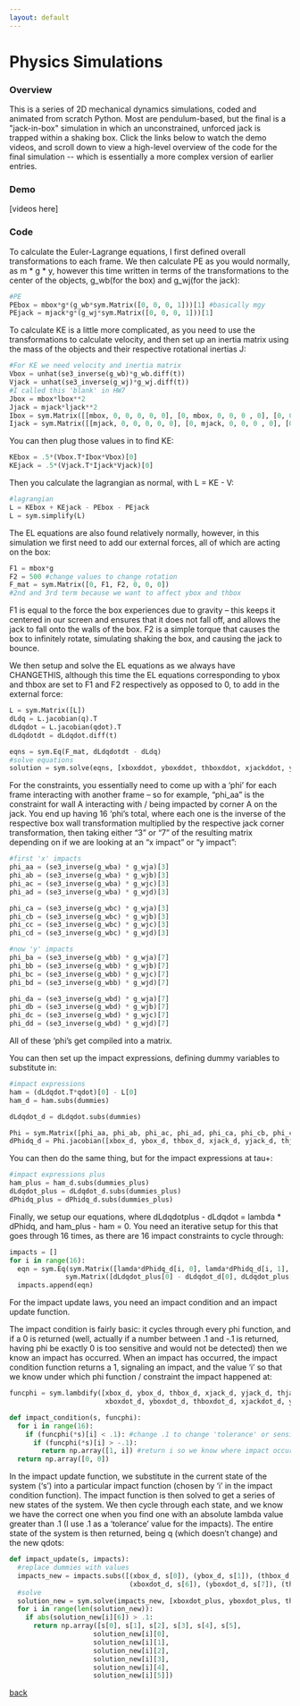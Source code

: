 ```yaml
---
layout: default
---
```


# Physics Simulations

### Overview

This is a series of 2D mechanical dynamics simulations, coded and animated from scratch Python. Most are pendulum-based, but the final is a "jack-in-box" simulation in which an unconstrained, unforced jack is trapped within a shaking box. Click the links below to watch the demo videos, and scroll down to view a high-level overview of the code for the final simulation -- which is essentially a more complex version of earlier entries.

### Demo

[videos here]

### Code

To calculate the Euler-Lagrange equations, I first defined overall transformations to each frame. We then calculate PE as you would normally, as m * g * y, however this time written in terms of the transformations to the center of the objects, g_wb(for the box) and g_wj(for the jack):

```python
#PE
PEbox = mbox*g*(g_wb*sym.Matrix([0, 0, 0, 1]))[1] #basically mgy
PEjack = mjack*g*(g_wj*sym.Matrix([0, 0, 0, 1]))[1]
```

To calculate KE is a little more complicated, as you need to use the transformations to calculate velocity, and then set up an inertia matrix using the mass of the objects and their respective rotational inertias J:

```python
#For KE we need velocity and inertia matrix
Vbox = unhat(se3_inverse(g_wb)*g_wb.diff(t))
Vjack = unhat(se3_inverse(g_wj)*g_wj.diff(t))
#I called this 'blank' in HW7
Jbox = mbox*lbox**2
Jjack = mjack*ljack**2
Ibox = sym.Matrix([[mbox, 0, 0, 0, 0, 0], [0, mbox, 0, 0, 0 , 0], [0, 0, mbox, 0, 0, 0], [0, 0, 0, 0, 0, 0], [0, 0, 0, 0, 0, 0], [0, 0, 0, 0, 0, Jbox]])
Ijack = sym.Matrix([[mjack, 0, 0, 0, 0, 0], [0, mjack, 0, 0, 0 , 0], [0, 0, mjack, 0, 0, 0], [0, 0, 0, 0, 0, 0], [0, 0, 0, 0, 0, 0], [0, 0, 0, 0, 0, Jjack]])
```

You can then plug those values in to find KE:
```python
KEbox = .5*(Vbox.T*Ibox*Vbox)[0]
KEjack = .5*(Vjack.T*Ijack*Vjack)[0]
```

Then you calculate the lagrangian as normal, with L = KE - V:
```python
#lagrangian
L = KEbox + KEjack - PEbox - PEjack
L = sym.simplify(L)
```

The EL equations are also found relatively normally, however, in this simulation we first need to add our external forces, all of which are acting on the box:
```python
F1 = mbox*g
F2 = 500 #change values to change rotation
F_mat = sym.Matrix([0, F1, F2, 0, 0, 0])
#2nd and 3rd term because we want to affect ybox and thbox
```
F1 is equal to the force the box experiences due to gravity – this keeps it centered in our screen and ensures that it does not fall off, and allows the jack to fall onto the walls of the box.
F2 is a simple torque that causes the box to infinitely rotate, simulating shaking the box, and causing the jack to bounce.

We then setup and solve the EL equations as we always have CHANGETHIS, although this time the EL equations corresponding to ybox and thbox are set to F1 and F2 respectively as opposed to 0, to add in the external force:
```python
L = sym.Matrix([L])
dLdq = L.jacobian(q).T
dLdqdot = L.jacobian(qdot).T
dLdqdotdt = dLdqdot.diff(t)
```
```python
eqns = sym.Eq(F_mat, dLdqdotdt - dLdq)
#solve equations
solution = sym.solve(eqns, [xboxddot, yboxddot, thboxddot, xjackddot, yjackddot, thjackddot])
```

For the constraints, you essentially need to come up with a ‘phi’ for each frame interacting with another frame – so for example, “phi_aa” is the constraint for wall A interacting with / being impacted by corner A on the jack. You end up having 16 ‘phi’s total, where each one is the inverse of the respective box wall transformation multiplied by the respective jack corner transformation, then taking either “3” or “7” of the resulting matrix depending on if we are looking at an “x impact” or “y impact”:
```python
#first 'x' impacts
phi_aa = (se3_inverse(g_wba) * g_wja)[3]
phi_ab = (se3_inverse(g_wba) * g_wjb)[3]
phi_ac = (se3_inverse(g_wba) * g_wjc)[3]
phi_ad = (se3_inverse(g_wba) * g_wjd)[3]

phi_ca = (se3_inverse(g_wbc) * g_wja)[3]
phi_cb = (se3_inverse(g_wbc) * g_wjb)[3]
phi_cc = (se3_inverse(g_wbc) * g_wjc)[3]
phi_cd = (se3_inverse(g_wbc) * g_wjd)[3]

#now 'y' impacts
phi_ba = (se3_inverse(g_wbb) * g_wja)[7]
phi_bb = (se3_inverse(g_wbb) * g_wjb)[7]
phi_bc = (se3_inverse(g_wbb) * g_wjc)[7]
phi_bd = (se3_inverse(g_wbb) * g_wjd)[7]

phi_da = (se3_inverse(g_wbd) * g_wja)[7]
phi_db = (se3_inverse(g_wbd) * g_wjb)[7]
phi_dc = (se3_inverse(g_wbd) * g_wjc)[7]
phi_dd = (se3_inverse(g_wbd) * g_wjd)[7]
```
All of these ‘phi’s get compiled into a matrix.

You can then set up the impact expressions, defining dummy variables to substitute in:
```python
#impact expressions
ham = (dLdqdot.T*qdot)[0] - L[0]
ham_d = ham.subs(dummies)

dLdqdot_d = dLdqdot.subs(dummies)

Phi = sym.Matrix([phi_aa, phi_ab, phi_ac, phi_ad, phi_ca, phi_cb, phi_cc, phi_cd, phi_ba, phi_bb, phi_bc, phi_bd, phi_da, phi_db, phi_dc, phi_dd])
dPhidq_d = Phi.jacobian([xbox_d, ybox_d, thbox_d, xjack_d, yjack_d, thjack_d])
```

You can then do the same thing, but for the impact expressions at tau+:
```python
#impact expressions plus
ham_plus = ham_d.subs(dummies_plus)
dLdqdot_plus = dLdqdot_d.subs(dummies_plus)
dPhidq_plus = dPhidq_d.subs(dummies_plus)
```

Finally, we setup our equations, where dLdqdotplus - dLdqdot = lambda * dPhidq, and ham_plus - ham = 0. You need an iterative setup for this that goes through 16 times, as there are 16 impact constraints to cycle through:
```python
impacts = []
for i in range(16):
  eqn = sym.Eq(sym.Matrix([lamda*dPhidq_d[i, 0], lamda*dPhidq_d[i, 1], lamda*dPhidq_d[i, 2], lamda*dPhidq_d[i, 3], lamda*dPhidq_d[i, 4], lamda*dPhidq_d[i, 5], 0]),
              sym.Matrix([dLdqdot_plus[0] - dLdqdot_d[0], dLdqdot_plus[1] - dLdqdot_d[1], dLdqdot_plus[2] - dLdqdot_d[2], dLdqdot_plus[3] - dLdqdot_d[3], dLdqdot_plus[4] - dLdqdot_d[4], dLdqdot_plus[5] - dLdqdot_d[5], ham_plus - ham_d]))
  impacts.append(eqn)
```

For the impact update laws, you need an impact condition and an impact update function.

The impact condition is fairly basic: it cycles through every phi function, and if a 0 is returned (well, actually if a number between .1 and -.1 is returned, having phi be exactly 0 is too sensitive and would not be detected) then we know an impact has occurred. When an impact has occurred, the impact condition function returns a 1, signaling an impact, and the value ‘i’ so that we know under which phi function / constraint the impact happened at:
```python
funcphi = sym.lambdify([xbox_d, ybox_d, thbox_d, xjack_d, yjack_d, thjack_d,
                        xboxdot_d, yboxdot_d, thboxdot_d, xjackdot_d, yjackdot_d, thjackdot_d], Phi)

def impact_condition(s, funcphi):
  for i in range(16):
    if (funcphi(*s)[i] < .1): #change .1 to change 'tolerance' or sensitivity to impact
      if (funcphi(*s)[i] > -.1):
        return np.array([1, i]) #return i so we know where impact occurred
  return np.array([0, 0])
```

In the impact update function, we substitute in the current state of the system (‘s’) into a particular impact function (chosen by ‘i’ in the impact condition function). The impact function is then solved to get a series of new states of the system. We then cycle through each state, and we know we have the correct one when you find one with an absolute lambda value greater than .1 (I use .1 as a ‘tolerance’ value for the impacts). The entire state of the system is then returned, being q (which doesn’t change) and the new qdots:
```python
def impact_update(s, impacts):
  #replace dummies with values
  impacts_new = impacts.subs([(xbox_d, s[0]), (ybox_d, s[1]), (thbox_d, s[2]), (xjack_d, s[3]), (yjack_d, s[4]), (thjack_d, s[5]),
                              (xboxdot_d, s[6]), (yboxdot_d, s[7]), (thboxdot_d, s[8]), (xjackdot_d, s[9]), (yjackdot_d, s[10]), (thjackdot_d, s[11])])
  #solve
  solution_new = sym.solve(impacts_new, [xboxdot_plus, yboxdot_plus, thboxdot_plus, xjackdot_plus, yjackdot_plus, thjackdot_plus, lamda])
  for i in range(len(solution_new)):
    if abs(solution_new[i][6]) > .1:
      return np.array([s[0], s[1], s[2], s[3], s[4], s[5],
                     solution_new[i][0],
                     solution_new[i][1],
                     solution_new[i][2],
                     solution_new[i][3],
                     solution_new[i][4],
                     solution_new[i][5]])
```

[back](./)
